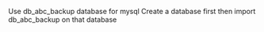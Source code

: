 Use db_abc_backup database for mysql
Create a database first then import db_abc_backup on that database

